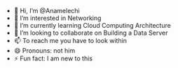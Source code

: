 - 👋 Hi, I’m @Anamelechi
- 👀 I’m interested in Networking
- 🌱 I’m currently learning Cloud Computing Architecture
- 💞️ I’m looking to collaborate on Building a Data Server
- 📫 To reach me you have to look within
- 😄 Pronouns: not him
- ⚡ Fun fact: I am new to this
